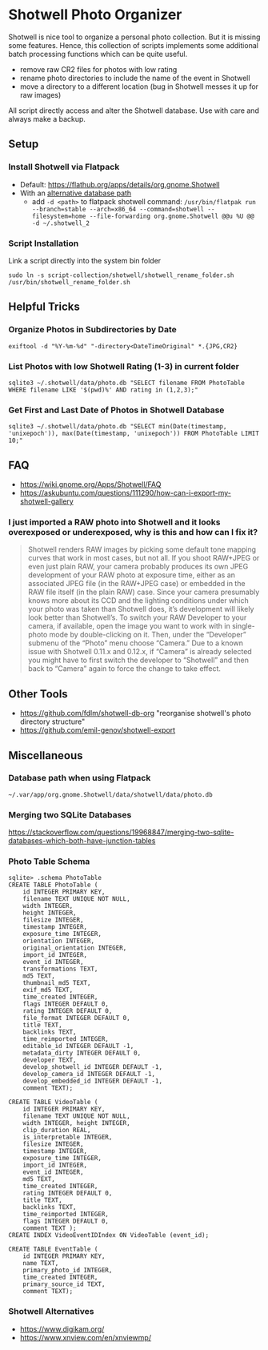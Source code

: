 # Shotwell Photo Organizer

Shotwell is nice tool to organize a personal photo collection. But it is missing some features. Hence, this collection of scripts implements some additional batch processing functions which can be quite useful.

* remove raw CR2 files for photos with low rating
* rename photo directories to include the name of the event in Shotwell
* move a directory to a different location (bug in Shotwell messes it up for raw images)

All script directly access and alter the Shotwell database. Use with care and always make a backup.

## Setup

### Install Shotwell via Flatpack

* Default: https://flathub.org/apps/details/org.gnome.Shotwell
* With an [alternative database path](http://shotwell-project.org/doc/html/other-multiple.html)
    * add `-d <path>` to flatpack shotwell command: `/usr/bin/flatpak run --branch=stable --arch=x86_64 --command=shotwell --filesystem=home --file-forwarding org.gnome.Shotwell @@u %U @@ -d ~/.shotwell_2`

### Script Installation

Link a script directly into the system bin folder

```sudo ln -s script-collection/shotwell/shotwell_rename_folder.sh /usr/bin/shotwell_rename_folder.sh```


## Helpful Tricks

### Organize Photos in Subdirectories by Date

```exiftool -d "%Y-%m-%d" "-directory<DateTimeOriginal" *.{JPG,CR2}```

### List Photos with low Shotwell Rating (1-3) in current folder

`sqlite3 ~/.shotwell/data/photo.db "SELECT filename FROM PhotoTable WHERE filename LIKE '$(pwd)%' AND rating in (1,2,3);"`

### Get First and Last Date of Photos in Shotwell Database

`sqlite3 ~/.shotwell/data/photo.db "SELECT min(Date(timestamp, 'unixepoch')), max(Date(timestamp, 'unixepoch')) FROM PhotoTable LIMIT 10;"`

## FAQ

* https://wiki.gnome.org/Apps/Shotwell/FAQ
* https://askubuntu.com/questions/111290/how-can-i-export-my-shotwell-gallery

### I just imported a RAW photo into Shotwell and it looks overexposed or underexposed, why is this and how can I fix it?

> Shotwell renders RAW images by picking some default tone mapping curves that work in most cases, but not all. If you shoot RAW+JPEG or even just plain RAW, your camera probably produces its own JPEG development of your RAW photo at exposure time, either as an associated JPEG file (in the RAW+JPEG case) or embedded in the RAW file itself (in the plain RAW) case. Since your camera presumably knows more about its CCD and the lighting conditions under which your photo was taken than Shotwell does, it’s development will likely look better than Shotwell’s. To switch your RAW Developer to your camera, if available, open the image you want to work with in single-photo mode by double-clicking on it. Then, under the “Developer” submenu of the “Photo” menu choose “Camera.” Due to a known issue with Shotwell 0.11.x and 0.12.x, if “Camera” is already selected you might have to first switch the developer to “Shotwell” and then back to “Camera” again to force the change to take effect.

## Other Tools

* https://github.com/fdlm/shotwell-db-org "reorganise shotwell's photo directory structure"
* https://github.com/emil-genov/shotwell-export

## Miscellaneous

### Database path when using Flatpack

`~/.var/app/org.gnome.Shotwell/data/shotwell/data/photo.db`

### Merging two SQLite Databases

https://stackoverflow.com/questions/19968847/merging-two-sqlite-databases-which-both-have-junction-tables


### Photo Table Schema

```
sqlite> .schema PhotoTable
CREATE TABLE PhotoTable (
    id INTEGER PRIMARY KEY,
    filename TEXT UNIQUE NOT NULL,
    width INTEGER,
    height INTEGER,
    filesize INTEGER,
    timestamp INTEGER,
    exposure_time INTEGER,
    orientation INTEGER,
    original_orientation INTEGER,
    import_id INTEGER,
    event_id INTEGER,
    transformations TEXT,
    md5 TEXT,
    thumbnail_md5 TEXT,
    exif_md5 TEXT,
    time_created INTEGER,
    flags INTEGER DEFAULT 0,
    rating INTEGER DEFAULT 0,
    file_format INTEGER DEFAULT 0,
    title TEXT,
    backlinks TEXT,
    time_reimported INTEGER,
    editable_id INTEGER DEFAULT -1,
    metadata_dirty INTEGER DEFAULT 0,
    developer TEXT,
    develop_shotwell_id INTEGER DEFAULT -1,
    develop_camera_id INTEGER DEFAULT -1,
    develop_embedded_id INTEGER DEFAULT -1,
    comment TEXT);
```

```
CREATE TABLE VideoTable (
    id INTEGER PRIMARY KEY,
    filename TEXT UNIQUE NOT NULL,
    width INTEGER, height INTEGER,
    clip_duration REAL,
    is_interpretable INTEGER,
    filesize INTEGER,
    timestamp INTEGER,
    exposure_time INTEGER,
    import_id INTEGER,
    event_id INTEGER,
    md5 TEXT,
    time_created INTEGER,
    rating INTEGER DEFAULT 0,
    title TEXT,
    backlinks TEXT,
    time_reimported INTEGER,
    flags INTEGER DEFAULT 0,
    comment TEXT );
CREATE INDEX VideoEventIDIndex ON VideoTable (event_id);
```

```
CREATE TABLE EventTable (
    id INTEGER PRIMARY KEY,
    name TEXT,
    primary_photo_id INTEGER,
    time_created INTEGER,
    primary_source_id TEXT,
    comment TEXT);
```

### Shotwell Alternatives

* https://www.digikam.org/
* https://www.xnview.com/en/xnviewmp/
